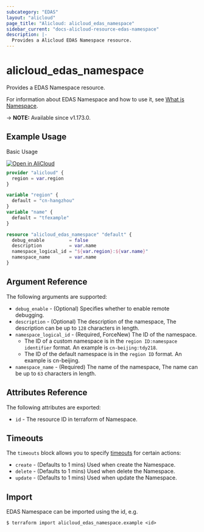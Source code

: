 ```yaml
---
subcategory: "EDAS"
layout: "alicloud"
page_title: "Alicloud: alicloud_edas_namespace"
sidebar_current: "docs-alicloud-resource-edas-namespace"
description: |-
  Provides a Alicloud EDAS Namespace resource.
---
```


# alicloud_edas_namespace

Provides a EDAS Namespace resource.

For information about EDAS Namespace and how to use it, see [What is Namespace](https://www.alibabacloud.com/help/en/enterprise-distributed-application-service/latest/insertorupdateregion).

-> **NOTE:** Available since v1.173.0.

## Example Usage

Basic Usage

<div style="display: block;margin-bottom: 40px;"><div class="oics-button" style="float: right;position: absolute;margin-bottom: 10px;">
  <a href="https://api.aliyun.com/terraform?resource=alicloud_edas_namespace&exampleId=34281039-bffb-a43d-3670-ce75c36528dc9c56a834&activeTab=example&spm=docs.r.edas_namespace.0.34281039bf&intl_lang=EN_US" target="_blank">
    <img alt="Open in AliCloud" src="https://img.alicdn.com/imgextra/i1/O1CN01hjjqXv1uYUlY56FyX_!!6000000006049-55-tps-254-36.svg" style="max-height: 44px; max-width: 100%;">
  </a>
</div></div>

```terraform
provider "alicloud" {
  region = var.region
}

variable "region" {
  default = "cn-hangzhou"
}
variable "name" {
  default = "tfexample"
}

resource "alicloud_edas_namespace" "default" {
  debug_enable         = false
  description          = var.name
  namespace_logical_id = "${var.region}:${var.name}"
  namespace_name       = var.name
}
```

## Argument Reference

The following arguments are supported:

* `debug_enable` - (Optional) Specifies whether to enable remote debugging.
* `description` - (Optional) The description of the namespace, The description can be up to `128` characters in length.
* `namespace_logical_id` - (Required, ForceNew) The ID of the namespace.
  - The ID of a custom namespace is in the `region ID:namespace identifier` format. An example is `cn-beijing:tdy218`.
  - The ID of the default namespace is in the `region ID` format. An example is cn-beijing.
* `namespace_name` - (Required) The name of the namespace, The name can be up to `63` characters in length.

## Attributes Reference

The following attributes are exported:

* `id` - The resource ID in terraform of Namespace.

## Timeouts

The `timeouts` block allows you to specify [timeouts](https://www.terraform.io/docs/configuration-0-11/resources.html#timeouts) for certain actions:

* `create` - (Defaults to 1 mins) Used when create the Namespace.
* `delete` - (Defaults to 1 mins) Used when delete the Namespace.
* `update` - (Defaults to 1 mins) Used when update the Namespace.

## Import

EDAS Namespace can be imported using the id, e.g.

```shell
$ terraform import alicloud_edas_namespace.example <id>
```